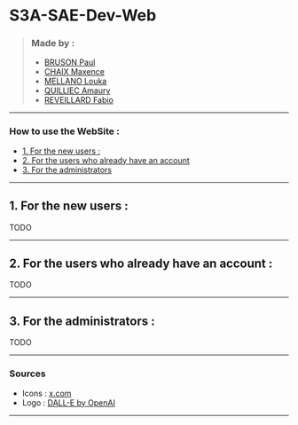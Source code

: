 S3A-SAE-Dev-Web
===
>### Made by :
>- [BRUSON Paul](https://github.com/Dr-J-Watson)
>- [CHAIX Maxence](https://github.com/MaxenceChx)
>- [MELLANO Louka](https://github.com/TheiLooK)
>- [QUILLIEC Amaury](https://github.com/Aliec-AQ)
>- [REVEILLARD Fabio](https://github.com/Z0ROZ)

---
### How to use the WebSite :

- [1. For the new users :](#1-for-the-new-users-)
- [2. For the users who already have an account](#2-for-the-users-who-already-have-an-account-)
- [3. For the administrators](#3-for-the-administrators-)

---
## 1. For the new users :
TODO

---
## 2. For the users who already have an account :
TODO

---
## 3. For the administrators :
TODO

---
### Sources
- Icons : [x.com](https://twitter.com/)
- Logo : [DALL-E by OpenAI](https://openai.com/blog/dall-e/)

---